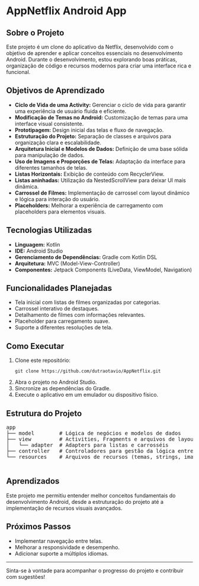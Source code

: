 <!DOCTYPE html>
<html lang="en">
<head>
  <meta charset="UTF-8">
  <meta name="viewport" content="width=device-width, initial-scale=1.0">
</head>
<body>
  <h1>AppNetflix Android App</h1>
  
  <h2>Sobre o Projeto</h2>
  <p>Este projeto é um clone do aplicativo da Netflix, desenvolvido com o objetivo de aprender e aplicar conceitos essenciais no desenvolvimento Android. Durante o desenvolvimento, estou explorando boas práticas, organização de código e recursos modernos para criar uma interface rica e funcional.</p>

  <h2>Objetivos de Aprendizado</h2>
  <ul>
    <li><strong>Ciclo de Vida de uma Activity:</strong> Gerenciar o ciclo de vida para garantir uma experiência de usuário fluida e eficiente.</li>
    <li><strong>Modificação de Temas no Android:</strong> Customização de temas para uma interface visual consistente.</li>
    <li><strong>Prototipagem:</strong> Design inicial das telas e fluxo de navegação.</li>
    <li><strong>Estruturação do Projeto:</strong> Separação de classes e arquivos para organização clara e escalabilidade.</li>
    <li><strong>Arquitetura Inicial e Modelos de Dados:</strong> Definição de uma base sólida para manipulação de dados.</li>
    <li><strong>Uso de Imagens e Proporções de Telas:</strong> Adaptação da interface para diferentes tamanhos de telas.</li>
    <li><strong>Listas Horizontais:</strong> Exibição de conteúdo com RecyclerView.</li>
    <li><strong>Listas aninhadas:</strong> Utilização da NestedScrollView para deixar UI mais dinâmica.</li>
    <li><strong>Carrossel de Filmes:</strong> Implementação de carrossel com layout dinâmico e lógica para interação do usuário.</li>
    <li><strong>Placeholders:</strong> Melhorar a experiência de carregamento com placeholders para elementos visuais.</li>
  </ul>

  <h2>Tecnologias Utilizadas</h2>
  <ul>
    <li><strong>Linguagem:</strong> Kotlin</li>
    <li><strong>IDE:</strong> Android Studio</li>
    <li><strong>Gerenciamento de Dependências:</strong> Gradle com Kotlin DSL</li>
    <li><strong>Arquitetura:</strong> MVC (Model-View-Controller)</li>
    <li><strong>Componentes:</strong> Jetpack Components (LiveData, ViewModel, Navigation)</li>
  </ul>

  <h2>Funcionalidades Planejadas</h2>
  <ul>
    <li>Tela inicial com listas de filmes organizadas por categorias.</li>
    <li>Carrossel interativo de destaques.</li>
    <li>Detalhamento de filmes com informações relevantes.</li>
    <li>Placeholder para carregamento suave.</li>
    <li>Suporte a diferentes resoluções de tela.</li>
  </ul>

  <h2>Como Executar</h2>
  <ol>
    <li>Clone este repositório:</li>
    <pre><code>git clone https://github.com/dutraotavio/AppNetflix.git</code></pre>
    <li>Abra o projeto no Android Studio.</li>
    <li>Sincronize as dependências do Gradle.</li>
    <li>Execute o aplicativo em um emulador ou dispositivo físico.</li>
  </ol>

  <h2>Estrutura do Projeto</h2>
  <pre>
app
├── model        # Lógica de negócios e modelos de dados
├── view         # Activities, Fragments e arquivos de layout
│   └── adapter  # Adapters para listas e carrosséis
├── controller   # Controladores para gestão da lógica entre model e view
└── resources    # Arquivos de recursos (temas, strings, imagens)
  </pre>

  <h2>Aprendizados</h2>
  <p>Este projeto me permitiu entender melhor conceitos fundamentais do desenvolvimento Android, desde a estruturação do projeto até a implementação de recursos visuais avançados.</p>

  <h2>Próximos Passos</h2>
  <ul>
    <li>Implementar navegação entre telas.</li>
    <li>Melhorar a responsividade e desempenho.</li>
    <li>Adicionar suporte a múltiplos idiomas.</li>
  </ul>

  <hr>
  <p>Sinta-se à vontade para acompanhar o progresso do projeto e contribuir com sugestões!</p>
</body>
</html>
